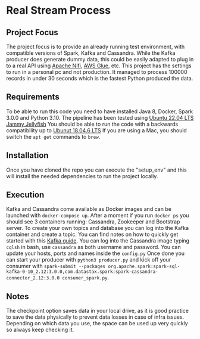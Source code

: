 # Real Stream Process

## Project Focus

The project focus is to provide an already running test environment, with compatible versions of Spark, Kafka and Cassandra. While the Kafka producer does generate dummy data, this could be easily adapted to plug in to a real API using [Apache Nifi](https://nifi.apache.org/), [AWS Glue](https://aws.amazon.com/glue/), etc.
This project has the settings to run in a personal pc and not production. It managed to process 100000 records in under 30 seconds which is the fastest Python produced the data. 

## Requirements
To be able to run this code you need to have installed Java 8, Docker, Spark 3.0.0 and Python 3.10. The pipeline has been tested using [Ubuntu 22.04 LTS Jammy Jellyfish](https://releases.ubuntu.com/22.04/) You should be able to run the code with a backwards compatibility up to [Ubunut 18.04.6 LTS](https://releases.ubuntu.com/18.04/) If you are using a Mac, you should switch the `apt get` commands to `brew`.

## Installation
Once you have cloned the repo you can execute the "setup_env" and this will install the needed dependencies to run the project locally.

## Execution
Kafka and Cassandra come available as Docker images and can be launched with `docker-compose up`. After a moment if you run `docker ps` you should see 3 containers running: Cassandra, Zookeeper and Bootstrap server. To create your own topics and database you can log into the Kafka container and create a topic. You can find notes on how to quickly get started with this [Kafka guide](https://kafka.apache.org/quickstart). You can log into the Cassandra image typing `cqlsh` in bash, use `cassandra` as both username and password.
You can update your hosts, ports and names inside the `config.py` Once done you can start your producer with `python3 producer.py` and kick off your consumer with `spark-submit --packages org.apache.spark:spark-sql-kafka-0-10_2.12:3.0.0,com.datastax.spark:spark-cassandra-connector_2.12:3.0.0 consumer_spark.py`.

## Notes
The checkpoint option saves data in your local drive, as it is good practice to save the data physically to prevent data losses in case of infra issues. Depending on which data you use, the space can be used up very quickly so always keep checking it. 

